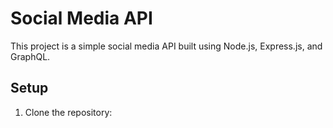 # Social Media API

This project is a simple social media API built using Node.js, Express.js, and GraphQL.

## Setup

1. Clone the repository:
